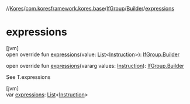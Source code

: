 //[Kores](../../../../index.md)/[com.koresframework.kores.base](../../index.md)/[IfGroup](../index.md)/[Builder](index.md)/[expressions](expressions.md)

# expressions

[jvm]\
open override fun [expressions](expressions.md)(value: [List](https://kotlinlang.org/api/latest/jvm/stdlib/kotlin.collections/-list/index.html)<[Instruction](../../../com.koresframework.kores/-instruction/index.md)>): [IfGroup.Builder](index.md)

open override fun [expressions](expressions.md)(vararg values: [Instruction](../../../com.koresframework.kores/-instruction/index.md)): [IfGroup.Builder](index.md)

See T.expressions

[jvm]\
var [expressions](expressions.md): [List](https://kotlinlang.org/api/latest/jvm/stdlib/kotlin.collections/-list/index.html)<[Instruction](../../../com.koresframework.kores/-instruction/index.md)>
